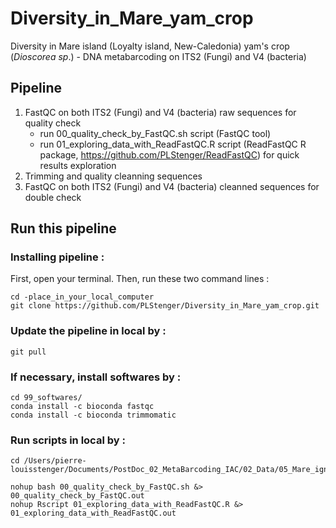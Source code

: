 # Diversity_in_Mare_yam_crop
Diversity in Mare island (Loyalty island, New-Caledonia) yam's crop (*Dioscorea sp*.) - DNA metabarcoding on ITS2 (Fungi) and V4 (bacteria)


## Pipeline

1. FastQC on both ITS2 (Fungi) and V4 (bacteria) raw sequences for quality check
     * run 00_quality_check_by_FastQC.sh script (FastQC tool)
     * run 01_exploring_data_with_ReadFastQC.R   script (ReadFastQC R package, https://github.com/PLStenger/ReadFastQC) for quick results exploration 
2. Trimming and quality cleanning sequences
3. FastQC on both ITS2 (Fungi) and V4 (bacteria) cleanned sequences for double check

## Run this pipeline

### Installing pipeline :

First, open your terminal. Then, run these two command lines :

    cd -place_in_your_local_computer
    git clone https://github.com/PLStenger/Diversity_in_Mare_yam_crop.git

### Update the pipeline in local by :

    git pull
    
### If necessary, install softwares by :   

    cd 99_softwares/
    conda install -c bioconda fastqc
    conda install -c bioconda trimmomatic

### Run scripts in local by :

    cd /Users/pierre-louisstenger/Documents/PostDoc_02_MetaBarcoding_IAC/02_Data/05_Mare_ignames/Diversity_in_Mare_yam_crop
    
    nohup bash 00_quality_check_by_FastQC.sh &> 00_quality_check_by_FastQC.out
    nohup Rscript 01_exploring_data_with_ReadFastQC.R &> 01_exploring_data_with_ReadFastQC.out

